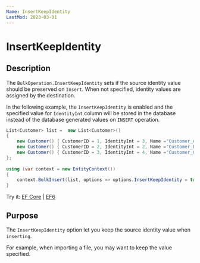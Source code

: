 ```yaml
---
Name: InsertKeepIdentity
LastMod: 2023-03-01
---
```


# InsertKeepIdentity

## Description

The `BulkOperation.InsertKeepIdentity` sets if the source identity value should be preserved on `Insert`. When not specified, identity values are assigned by the destination.

In the following example, the `InsertKeepIdentity` is enabled and the specified value for `IdentityInt` column will be stored in the database instead of the database generated values on `INSERT` operation. 
```csharp
List<Customer> list =  new List<Customer>() 
{
    new Customer() { CustomerID = 1, IdentityInt = 3, Name ="Customer_A" }, 
    new Customer() { CustomerID = 2, IdentityInt = 2, Name ="Customer_B" }, 
    new Customer() { CustomerID = 3, IdentityInt = 4, Name ="Customer_C" }
};
				
using (var context = new EntityContext())
{
    context.BulkInsert(list, options => options.InsertKeepIdentity = true);
}
```
Try it: [EF Core](https://dotnetfiddle.net/klcb9Y) | [EF6](https://dotnetfiddle.net/ZWLodr) 

## Purpose
The `InsertKeepIdentity` option let you keep the source identity value when `inserting`.

For example, when importing a file, you may want to keep the value specified.
